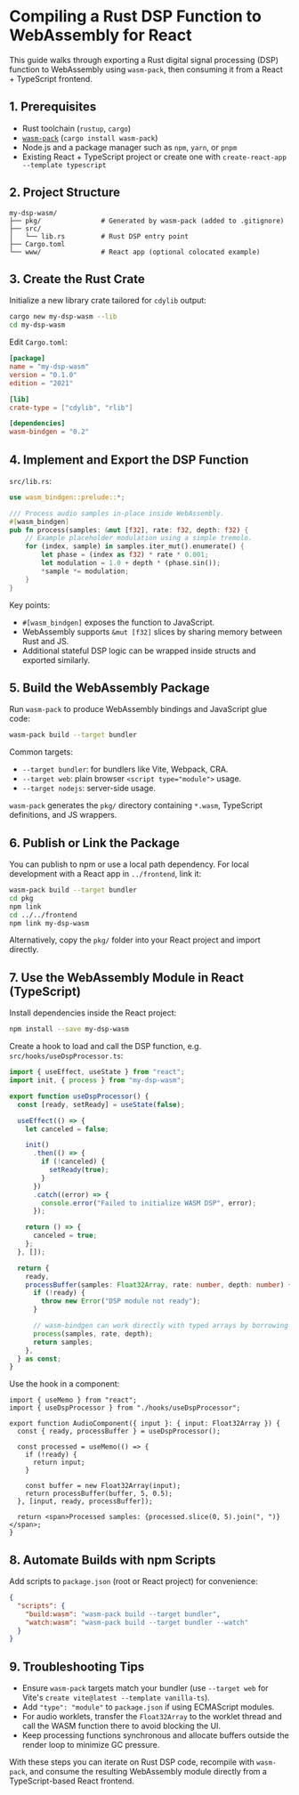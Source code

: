 # Compiling a Rust DSP Function to WebAssembly for React

This guide walks through exporting a Rust digital signal processing (DSP) function to WebAssembly using `wasm-pack`, then consuming it from a React + TypeScript frontend.

## 1. Prerequisites

- Rust toolchain (`rustup`, `cargo`)
- [`wasm-pack`](https://rustwasm.github.io/wasm-pack/) (`cargo install wasm-pack`)
- Node.js and a package manager such as `npm`, `yarn`, or `pnpm`
- Existing React + TypeScript project or create one with `create-react-app --template typescript`

## 2. Project Structure

```
my-dsp-wasm/
├── pkg/               # Generated by wasm-pack (added to .gitignore)
├── src/
│   └── lib.rs         # Rust DSP entry point
├── Cargo.toml
└── www/               # React app (optional colocated example)
```

## 3. Create the Rust Crate

Initialize a new library crate tailored for `cdylib` output:

```bash
cargo new my-dsp-wasm --lib
cd my-dsp-wasm
```

Edit `Cargo.toml`:

```toml
[package]
name = "my-dsp-wasm"
version = "0.1.0"
edition = "2021"

[lib]
crate-type = ["cdylib", "rlib"]

[dependencies]
wasm-bindgen = "0.2"
```

## 4. Implement and Export the DSP Function

`src/lib.rs`:

```rust
use wasm_bindgen::prelude::*;

/// Process audio samples in-place inside WebAssembly.
#[wasm_bindgen]
pub fn process(samples: &mut [f32], rate: f32, depth: f32) {
    // Example placeholder modulation using a simple tremolo.
    for (index, sample) in samples.iter_mut().enumerate() {
        let phase = (index as f32) * rate * 0.001;
        let modulation = 1.0 + depth * (phase.sin());
        *sample *= modulation;
    }
}
```

Key points:

- `#[wasm_bindgen]` exposes the function to JavaScript.
- WebAssembly supports `&mut [f32]` slices by sharing memory between Rust and JS.
- Additional stateful DSP logic can be wrapped inside structs and exported similarly.

## 5. Build the WebAssembly Package

Run `wasm-pack` to produce WebAssembly bindings and JavaScript glue code:

```bash
wasm-pack build --target bundler
```

Common targets:

- `--target bundler`: for bundlers like Vite, Webpack, CRA.
- `--target web`: plain browser `<script type="module">` usage.
- `--target nodejs`: server-side usage.

`wasm-pack` generates the `pkg/` directory containing `*.wasm`, TypeScript definitions, and JS wrappers.

## 6. Publish or Link the Package

You can publish to npm or use a local path dependency. For local development with a React app in `../frontend`, link it:

```bash
wasm-pack build --target bundler
cd pkg
npm link
cd ../../frontend
npm link my-dsp-wasm
```

Alternatively, copy the `pkg/` folder into your React project and import directly.

## 7. Use the WebAssembly Module in React (TypeScript)

Install dependencies inside the React project:

```bash
npm install --save my-dsp-wasm
```

Create a hook to load and call the DSP function, e.g. `src/hooks/useDspProcessor.ts`:

```ts
import { useEffect, useState } from "react";
import init, { process } from "my-dsp-wasm";

export function useDspProcessor() {
  const [ready, setReady] = useState(false);

  useEffect(() => {
    let canceled = false;

    init()
      .then(() => {
        if (!canceled) {
          setReady(true);
        }
      })
      .catch((error) => {
        console.error("Failed to initialize WASM DSP", error);
      });

    return () => {
      canceled = true;
    };
  }, []);

  return {
    ready,
    processBuffer(samples: Float32Array, rate: number, depth: number) {
      if (!ready) {
        throw new Error("DSP module not ready");
      }

      // wasm-bindgen can work directly with typed arrays by borrowing their memory.
      process(samples, rate, depth);
      return samples;
    },
  } as const;
}
```

Use the hook in a component:

```tsx
import { useMemo } from "react";
import { useDspProcessor } from "./hooks/useDspProcessor";

export function AudioComponent({ input }: { input: Float32Array }) {
  const { ready, processBuffer } = useDspProcessor();

  const processed = useMemo(() => {
    if (!ready) {
      return input;
    }

    const buffer = new Float32Array(input);
    return processBuffer(buffer, 5, 0.5);
  }, [input, ready, processBuffer]);

  return <span>Processed samples: {processed.slice(0, 5).join(", ")}</span>;
}
```

## 8. Automate Builds with npm Scripts

Add scripts to `package.json` (root or React project) for convenience:

```json
{
  "scripts": {
    "build:wasm": "wasm-pack build --target bundler",
    "watch:wasm": "wasm-pack build --target bundler --watch"
  }
}
```

## 9. Troubleshooting Tips

- Ensure `wasm-pack` targets match your bundler (use `--target web` for Vite's `create vite@latest --template vanilla-ts`).
- Add `"type": "module"` to `package.json` if using ECMAScript modules.
- For audio worklets, transfer the `Float32Array` to the worklet thread and call the WASM function there to avoid blocking the UI.
- Keep processing functions synchronous and allocate buffers outside the render loop to minimize GC pressure.

With these steps you can iterate on Rust DSP code, recompile with `wasm-pack`, and consume the resulting WebAssembly module directly from a TypeScript-based React frontend.
